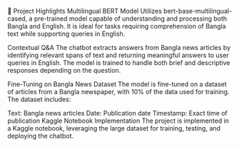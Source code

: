 🚀 Project Highlights
Multilingual BERT Model
Utilizes bert-base-multilingual-cased, a pre-trained model capable of understanding and processing both Bangla and English. It is ideal for tasks requiring comprehension of Bangla text while supporting queries in English.

Contextual Q&A
The chatbot extracts answers from Bangla news articles by identifying relevant spans of text and returning meaningful answers to user queries in English. The model is trained to handle both brief and descriptive responses depending on the question.

Fine-Tuning on Bangla News Dataset
The model is fine-tuned on a dataset of articles from a Bangla newspaper, with 10% of the data used for training.
The dataset includes:

Text: Bangla news articles
Date: Publication date
Timestamp: Exact time of publication
Kaggle Notebook Implementation
The project is implemented in a Kaggle notebook, leveraging the large dataset for training, testing, and deploying the chatbot.
